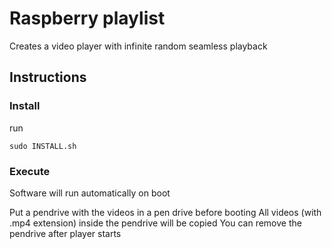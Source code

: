 # Raspberry playlist

Creates a video player with infinite random seamless playback

## Instructions

### Install
run 
```
sudo INSTALL.sh
```

### Execute
Software will run automatically on boot

Put a pendrive with the videos in a pen drive before booting
All videos (with .mp4 extension) inside the pendrive will be copied
You can remove the pendrive after player starts